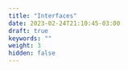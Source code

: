 ```yaml
---
title: "Interfaces"
date: 2023-02-24T21:10:45-03:00
draft: true
keywords: ""
weight: 3
hidden: false
---
```

